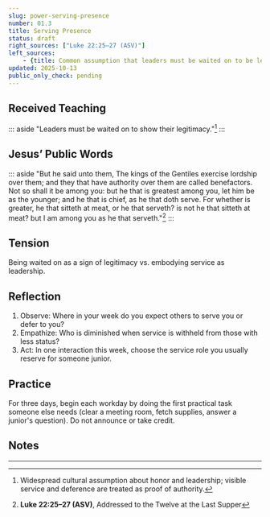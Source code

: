 ```yaml
---
slug: power-serving-presence
number: 01.3
title: Serving Presence
status: draft
right_sources: ["Luke 22:25–27 (ASV)"]
left_sources:
	- {title: Common assumption that leaders must be waited on to be legitimate, type: paraphrase, permission: none}
updated: 2025-10-13
public_only_check: pending
---
```


## Received Teaching
::: aside
"Leaders must be waited on to show their legitimacy."[^4]
:::

## Jesus’ Public Words
::: aside
"But he said unto them, The kings of the Gentiles exercise lordship over them; and they that have authority over them are called benefactors. Not so shall it be among you: but he that is greatest among you, let him be as the younger; and he that is chief, as he that doth serve. For whether is greater, he that sitteth at meat, or he that serveth? is not he that sitteth at meat? but I am among you as he that serveth."[^5]
:::

## Tension
Being waited on as a sign of legitimacy vs. embodying service as leadership.

## Reflection
1. Observe: Where in your week do you expect others to serve you or defer to you?
2. Empathize: Who is diminished when service is withheld from those with less status?
3. Act: In one interaction this week, choose the service role you usually reserve for someone junior.

## Practice
For three days, begin each workday by doing the first practical task someone else needs (clear a meeting room, fetch supplies, answer a junior's question). Do not announce or take credit.

## Notes

---

[^4]:Widespread cultural assumption about honor and leadership; visible service and deference are treated as proof of authority.
[^5]:**Luke 22:25–27 (ASV)**, Addressed to the Twelve at the Last Supper
